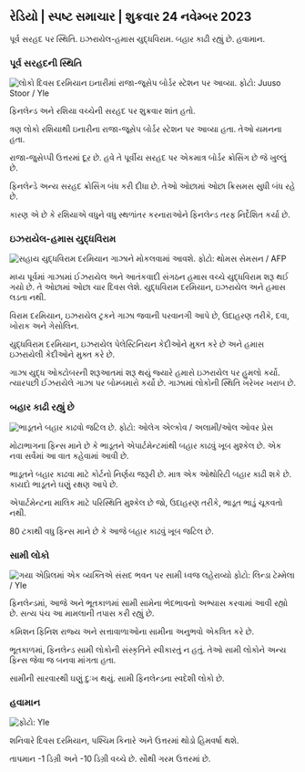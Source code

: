 ## રેડિયો \| સ્પષ્ટ સમાચાર \| શુક્રવાર 24 નવેમ્બર 2023

પૂર્વ સરહદ પર સ્થિતિ. ઇઝરાયેલ-હમાસ યુદ્ધવિરામ. બહાર કાઢી રહ્યું છે. હવામાન.

### પૂર્વ સરહદની સ્થિતિ

![ લોકો દિવસ દરમિયાન ઇનારીમાં રાજા-જૂસેપ બોર્ડર સ્ટેશન પર આવ્યા. ફોટો: Juuso Stoor / Yle](https://images.cdn.yle.fi/image/upload/c_crop,h_3368,w_5986,x_0,y_0/ar_1.777777777777777,c_fill,g_faces,h_6275,h_1201,c_fillq_auto:eco/f_auto/fl_lossy/v1700827102/39-120618465608fd4818b7)

ફિનલેન્ડ અને રશિયા વચ્ચેની સરહદ પર શુક્રવાર શાંત હતો.

ત્રણ લોકો રશિયાથી ઇનારીના રાજા-જૂસેપ બોર્ડર સ્ટેશન પર આવ્યા હતા. તેઓ યમનના હતા.

રાજા-જુસેપ્પી ઉત્તરમાં દૂર છે. હવે તે પૂર્વીય સરહદ પર એકમાત્ર બોર્ડર ક્રોસિંગ છે જે ખુલ્લું છે.

ફિનલેન્ડે અન્ય સરહદ ક્રોસિંગ બંધ કરી દીધા છે. તેઓ ઓછામાં ઓછા ક્રિસમસ સુધી બંધ રહે છે.

કારણ એ છે કે રશિયાએ વધુને વધુ સ્થળાંતર કરનારાઓને ફિનલેન્ડ તરફ નિર્દેશિત કર્યા છે.

### ઇઝરાયેલ-હમાસ યુદ્ધવિરામ

![સહાય યુદ્ધવિરામ દરમિયાન ગાઝાને મોકલવામાં આવશે. ફોટો: થોમસ સેમસન / AFP](https://images.cdn.yle.fi/image/upload/c_crop,h_2879,w_5119,x_0,y_533/ar_1.77777777777777,c_fill,g_faces,h/17_15,h/1755q_auto:eco/f_auto/fl_lossy/v1700822253/39-120580865603d3467a7a)

મધ્ય પૂર્વમાં ગાઝામાં ઈઝરાયેલ અને આતંકવાદી સંગઠન હમાસ વચ્ચે યુદ્ધવિરામ શરૂ થઈ ગયો છે. તે ઓછામાં ઓછા ચાર દિવસ લેશે. યુદ્ધવિરામ દરમિયાન, ઇઝરાયેલ અને હમાસ લડતા નથી.

વિરામ દરમિયાન, ઇઝરાયેલ ટ્રકને ગાઝા જવાની પરવાનગી આપે છે, ઉદાહરણ તરીકે, દવા, ખોરાક અને ગેસોલિન.

યુદ્ધવિરામ દરમિયાન, ઇઝરાયેલ પેલેસ્ટિનિયન કેદીઓને મુક્ત કરે છે અને હમાસ ઇઝરાયેલી કેદીઓને મુક્ત કરે છે.

ગાઝા યુદ્ધ ઓક્ટોબરની શરૂઆતમાં શરૂ થયું જ્યારે હમાસે ઇઝરાયેલ પર હુમલો કર્યો. ત્યારપછી ઈઝરાયેલે ગાઝા પર બોમ્બમારો કર્યો છે. ગાઝામાં લોકોની સ્થિતિ ખરેખર ખરાબ છે.

### બહાર કાઢી રહ્યું છે

![ભાડૂતને બહાર કાઢવો જટિલ છે. ફોટો: ઓલેગ એલ્કોવ / અલામી/ઓલ ઓવર પ્રેસ](https://images.cdn.yle.fi/image/upload/c_crop,h_3182,w_5657,x_121,y_740/ar_1.777777777777777,c_fill,g1w_7777777777777777777777777777777777777777777777777777777777777777777777777777777777777777777777777777,c_fill,g1w_60dpr_1.0/q_auto:eco/f_auto/fl_lossy/v1698135288/39-115380264d2449083906)

મોટાભાગના ફિન્સ માને છે કે ભાડૂતને એપાર્ટમેન્ટમાંથી બહાર કાઢવું ખૂબ મુશ્કેલ છે. એક નવા સર્વેમાં આ વાત કહેવામાં આવી છે.

ભાડૂતને બહાર કાઢવા માટે કોર્ટનો નિર્ણય જરૂરી છે. માત્ર એક ઓથોરિટી બહાર કાઢી શકે છે. કાયદો ભાડૂતને ઘણું રક્ષણ આપે છે.

એપાર્ટમેન્ટના માલિક માટે પરિસ્થિતિ મુશ્કેલ છે જો, ઉદાહરણ તરીકે, ભાડૂત ભાડું ચૂકવતો નથી.

80 ટકાથી વધુ ફિન્સ માને છે કે આજે બહાર કાઢવું ખૂબ જટિલ છે.

### સામી લોકો

![ ગયા એપ્રિલમાં એક વ્યક્તિએ સંસદ ભવન પર સામી ધ્વજ લહેરાવ્યો ફોટો: લિન્ડા ટેમ્મેલા / Yle](https://images.cdn.yle.fi/image/upload/c_crop,h_659,w_1173,x_0,y_133/ar_1.777777777777777,c_fill,g_faces,h_6275,h/1201,c_fillq_auto:eco/f_auto/fl_lossy/v1693572536/39-10986686437da2797694)

ફિનલેન્ડમાં, આજે અને ભૂતકાળમાં સામી સામેના ભેદભાવનો અભ્યાસ કરવામાં આવી રહ્યો છે. સત્ય પંચ આ મામલાની તપાસ કરી રહ્યું છે.

કમિશન ફિનિશ રાજ્ય અને સત્તાવાળાઓના સામીના અનુભવો એકત્રિત કરે છે.

ભૂતકાળમાં, ફિનલેન્ડ સામી લોકોની સંસ્કૃતિને સ્વીકારતું ન હતું. તેઓ સામી લોકોને અન્ય ફિન્સ જેવા જ બનવા માંગતા હતા.

સામીની સારવારથી ઘણું દુઃખ થયું. સામી ફિનલેન્ડના સ્વદેશી લોકો છે.

### હવામાન

![ ફોટો: Yle](https://images.cdn.yle.fi/image/upload/c_crop,h_1080,w_1919,x_0,y_0/ar_1.7777777777777777,c_fill,g_faces,h_675,w/p_1200/1200:eco/f_auto/fl_lossy/v1700835658/39-12063856560b12785459)

શનિવારે દિવસ દરમિયાન, પશ્ચિમ કિનારે અને ઉત્તરમાં થોડો હિમવર્ષા થશે.

તાપમાન -1 ડિગ્રી અને -10 ડિગ્રી વચ્ચે છે. સૌથી ગરમ ઉત્તરમાં છે.